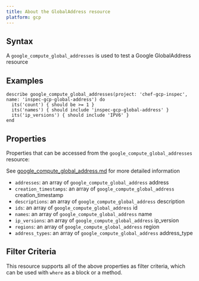 ```yaml
---
title: About the GlobalAddress resource
platform: gcp
---
```



## Syntax
A `google_compute_global_addresses` is used to test a Google GlobalAddress resource

## Examples
```
describe google_compute_global_addresses(project: 'chef-gcp-inspec', name: 'inspec-gcp-global-address') do
  its('count') { should be >= 1 }
  its('names') { should include 'inspec-gcp-global-address' }
  its('ip_versions') { should include 'IPV6' }
end
```

## Properties
Properties that can be accessed from the `google_compute_global_addresses` resource:

See [google_compute_global_address.md](google_compute_global_address.md) for more detailed information
  * `addresses`: an array of `google_compute_global_address` address
  * `creation_timestamps`: an array of `google_compute_global_address` creation_timestamp
  * `descriptions`: an array of `google_compute_global_address` description
  * `ids`: an array of `google_compute_global_address` id
  * `names`: an array of `google_compute_global_address` name
  * `ip_versions`: an array of `google_compute_global_address` ip_version
  * `regions`: an array of `google_compute_global_address` region
  * `address_types`: an array of `google_compute_global_address` address_type

## Filter Criteria
This resource supports all of the above properties as filter criteria, which can be used
with `where` as a block or a method.
